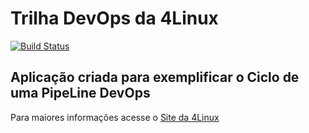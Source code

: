 # Trilha DevOps da 4Linux

<!-- Altere a Flag abaixo com sua URL do Travis -->
[![Build Status](https://travis-ci.com/BGuttierrez/DevOpsLab-HelloWorld.svg?branch=master)](https://travis-ci.com/BGuttierrez/DevOpsLab-HelloWorld)

## Aplicação criada para exemplificar o Ciclo de uma PipeLine DevOps


Para maiores informações acesse o [Site da 4Linux](https://www.4linux.com.br/cursos/devops)
